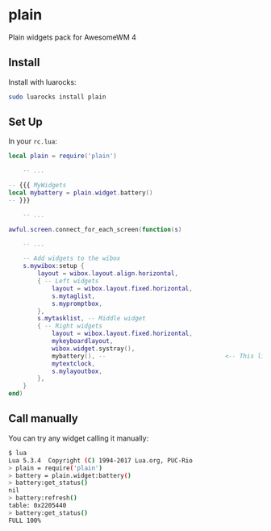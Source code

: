 # plain
Plain widgets pack for AwesomeWM 4

## Install

Install with luarocks:
```bash
sudo luarocks install plain
```

## Set Up

In your `rc.lua`:
```lua
local plain = require('plain')

    -- ...

-- {{{ MyWidgets
local mybattery = plain.widget.battery()
-- }}}

    -- ...

awful.screen.connect_for_each_screen(function(s)

    -- ...

    -- Add widgets to the wibox
    s.mywibox:setup {
        layout = wibox.layout.align.horizontal,
        { -- Left widgets
            layout = wibox.layout.fixed.horizontal,
            s.mytaglist,
            s.mypromptbox,
        },
        s.mytasklist, -- Middle widget
        { -- Right widgets
            layout = wibox.layout.fixed.horizontal,
            mykeyboardlayout,
            wibox.widget.systray(),
            mybattery(), --                                 <-- This line here!
            mytextclock,
            s.mylayoutbox,
        },
    }
end)
```

## Call manually

You can try any widget calling it manually:
```bash
$ lua
Lua 5.3.4  Copyright (C) 1994-2017 Lua.org, PUC-Rio
> plain = require('plain')
> battery = plain.widget:battery()
> battery:get_status()
nil
> battery:refresh()
table: 0x2205440
> battery:get_status()
FULL 100%
```
